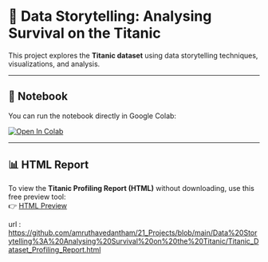 # 🚢 Data Storytelling: Analysing Survival on the Titanic

This project explores the **Titanic dataset** using data storytelling techniques, visualizations, and analysis.

---

## 📘 Notebook
You can run the notebook directly in Google Colab:

[![Open In Colab](https://colab.research.google.com/assets/colab-badge.svg)](https://colab.research.google.com/drive/1WM0SzmWTowHO-PORsKDJZlwd5o0GqOTh?usp=sharing)


---

## 📊 HTML Report
To view the **Titanic Profiling Report (HTML)** without downloading, use this free preview tool:  
👉 [HTML Preview](https://htmlpreview.github.io/)  

url : https://github.com/amruthavedantham/21_Projects/blob/main/Data%20Storytelling%3A%20Analysing%20Survival%20on%20the%20Titanic/Titanic_Dataset_Profiling_Report.html




